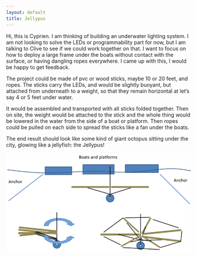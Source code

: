 ```yaml
---
layout: default
title: Jellypus
---
```


Hi, this is Cyprien. I am thinking of building an underwater lighting
system. I am not looking to solve the LEDs or programmability part for
now, but I am talking to Clive to see if we could work together on that.
I want to focus on how to deploy a large frame under the boats without
contact with the surface, or having dangling ropes everywhere. I came up
with this, I would be happy to get feedback.

The project could be made of pvc or wood sticks, maybe 10 or 20 feet,
and ropes. The sticks carry the LEDs, and would be slightly buoyant, but
attached from underneath to a weight, so that they remain horizontal at
let’s say 4 or 5 feet under water.

It would be assembled and transported with all sticks folded together.
Then on site, the weight would be attached to the stick and the whole
thing would be lowered in the water from the side of a boat or platform.
Then ropes could be pulled on each side to spread the sticks like a fan
under the boats.

The end result should look like some kind of giant octopus sitting under
the city, glowing like a jellyfish: the Jellypus!

![jellypus.png](images/jellypus.png "jellypus.png")
